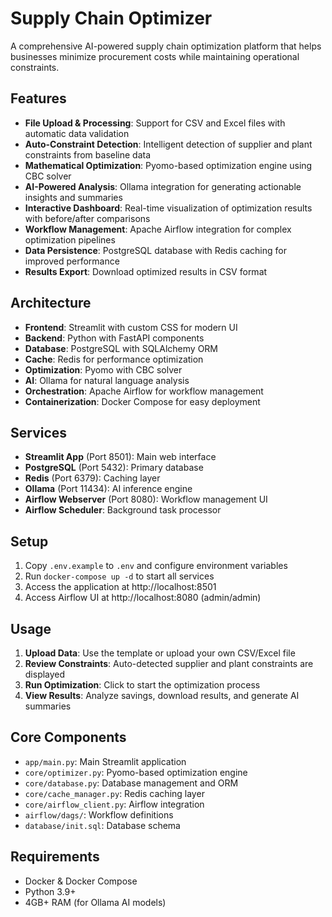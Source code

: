 # Supply Chain Optimizer

A comprehensive AI-powered supply chain optimization platform that helps businesses minimize procurement costs while maintaining operational constraints.

## Features
- **File Upload & Processing**: Support for CSV and Excel files with automatic data validation
- **Auto-Constraint Detection**: Intelligent detection of supplier and plant constraints from baseline data
- **Mathematical Optimization**: Pyomo-based optimization engine using CBC solver
- **AI-Powered Analysis**: Ollama integration for generating actionable insights and summaries
- **Interactive Dashboard**: Real-time visualization of optimization results with before/after comparisons
- **Workflow Management**: Apache Airflow integration for complex optimization pipelines
- **Data Persistence**: PostgreSQL database with Redis caching for improved performance
- **Results Export**: Download optimized results in CSV format

## Architecture
- **Frontend**: Streamlit with custom CSS for modern UI
- **Backend**: Python with FastAPI components
- **Database**: PostgreSQL with SQLAlchemy ORM
- **Cache**: Redis for performance optimization
- **Optimization**: Pyomo with CBC solver
- **AI**: Ollama for natural language analysis
- **Orchestration**: Apache Airflow for workflow management
- **Containerization**: Docker Compose for easy deployment

## Services
- **Streamlit App** (Port 8501): Main web interface
- **PostgreSQL** (Port 5432): Primary database
- **Redis** (Port 6379): Caching layer
- **Ollama** (Port 11434): AI inference engine
- **Airflow Webserver** (Port 8080): Workflow management UI
- **Airflow Scheduler**: Background task processor

## Setup
1. Copy `.env.example` to `.env` and configure environment variables
2. Run `docker-compose up -d` to start all services
3. Access the application at http://localhost:8501
4. Access Airflow UI at http://localhost:8080 (admin/admin)

## Usage
1. **Upload Data**: Use the template or upload your own CSV/Excel file
2. **Review Constraints**: Auto-detected supplier and plant constraints are displayed
3. **Run Optimization**: Click to start the optimization process
4. **View Results**: Analyze savings, download results, and generate AI summaries

## Core Components
- `app/main.py`: Main Streamlit application
- `core/optimizer.py`: Pyomo-based optimization engine
- `core/database.py`: Database management and ORM
- `core/cache_manager.py`: Redis caching layer
- `core/airflow_client.py`: Airflow integration
- `airflow/dags/`: Workflow definitions
- `database/init.sql`: Database schema

## Requirements
- Docker & Docker Compose
- Python 3.9+
- 4GB+ RAM (for Ollama AI models)
